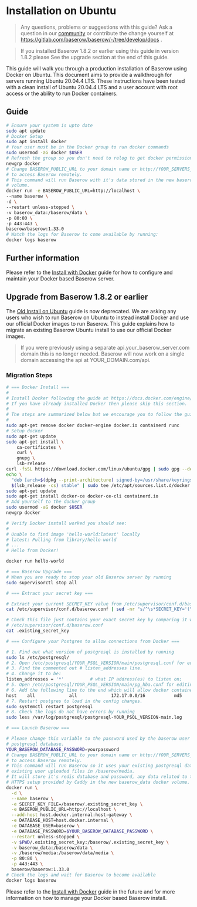 # Installation on Ubuntu

> Any questions, problems or suggestions with this guide? Ask a question in our
> [community](https://community.baserow.io/) or contribute the change yourself at
> https://gitlab.com/baserow/baserow/-/tree/develop/docs .

> If you installed Baserow 1.8.2 or earlier using this guide in version 1.8.2 please
> See the upgrade section at the end of this guide.

This guide will walk you through a production installation of Baserow using Docker 
on Ubuntu. This document aims to provide a walkthrough for servers running Ubuntu 
20.04.4 LTS. These instructions have been tested with a clean install of Ubuntu 
20.04.4 LTS and a user account with root access or the ability to run Docker containers. 

## Guide 

```bash
# Ensure your system is upto date
sudo apt update
# Docker Setup
sudo apt install docker
# Your user must be in the Docker group to run docker commands
sudo usermod -aG docker $USER
# Refresh the group so you don't need to relog to get docker permissions
newgrp docker 
# Change BASEROW_PUBLIC_URL to your domain name or http://YOUR_SERVERS_IP if you want
# to access Baserow remotely.
# This command will run Baserow with it's data stored in the new baserow_data docker 
# volume.
docker run -e BASEROW_PUBLIC_URL=http://localhost \
--name baserow \
-d \
--restart unless-stopped \
-v baserow_data:/baserow/data \
-p 80:80 \
-p 443:443 \
baserow/baserow:1.33.0
# Watch the logs for Baserow to come available by running:
docker logs baserow
```

## Further information 

Please refer to the [Install with Docker](install-with-docker.md) guide for how to
configure and maintain your Docker based Baserow server.

## Upgrade from Baserow 1.8.2 or earlier

The [Old Install on Ubuntu](old-install-on-ubuntu.md) guide is now deprecated. We are 
asking any users who wish to run Baserow on Ubuntu to instead install Docker and use our
official Docker images to run Baserow. This guide explains how to migrate an existing
Baserow Ubuntu install to use our official Docker images.

> If you were previously using a separate api.your_baserow_server.com domain this is no
> longer needed. Baserow will now work on a single domain accessing the api at 
> YOUR_DOMAIN.com/api. 

### Migration Steps

```bash
# === Docker Install ===
#
# Install Docker following the guide at https://docs.docker.com/engine/install/ubuntu/.
# If you have already installed Docker then please skip this section.
#
# The steps are summarized below but we encourage you to follow the guide itself:
#
sudo apt-get remove docker docker-engine docker.io containerd runc
# Setup docker
sudo apt-get update
sudo apt-get install \
    ca-certificates \
    curl \
    gnupg \
    lsb-release
curl -fsSL https://download.docker.com/linux/ubuntu/gpg | sudo gpg --dearmor -o /usr/share/keyrings/docker-archive-keyring.gpg
echo \
  "deb [arch=$(dpkg --print-architecture) signed-by=/usr/share/keyrings/docker-archive-keyring.gpg] https://download.docker.com/linux/ubuntu \
  $(lsb_release -cs) stable" | sudo tee /etc/apt/sources.list.d/docker.list > /dev/null
sudo apt-get update
sudo apt-get install docker-ce docker-ce-cli containerd.io
# Add yourself to the docker group
sudo usermod -aG docker $USER
newgrp docker

# Verify Docker install worked you should see:
#
# Unable to find image 'hello-world:latest' locally
# latest: Pulling from library/hello-world
# ...
# Hello from Docker!

docker run hello-world

# === Baserow Upgrade ===
# When you are ready to stop your old Baserow server by running
sudo supervisorctl stop all

# === Extract your secret key ===

# Extract your current SECRET_KEY value from /etc/supervisor/conf.d/baserow.conf
cat /etc/supervisor/conf.d/baserow.conf | sed -nr "s/^\s*SECRET_KEY='(\w+)',/\1/p" > .existing_secret_key

# Check this file just contains your exact secret key by comparing it with 
# /etc/supervisor/conf.d/baserow.conf 
cat .existing_secret_key

# === Configure your Postgres to allow connections from Docker ===

# 1. Find out what version of postgresql is installed by running 
sudo ls /etc/postgresql/ 
# 2. Open /etc/postgresql/YOUR_PSQL_VERSION/main/postgresql.conf for editing as root
# 3. Find the commented out # listen_addresses line.
# 4. Change it to be:
listen_addresses = '*'          # what IP address(es) to listen on;
# 5. Open /etc/postgresql/YOUR_PSQL_VERSION/main/pg_hba.conf for editing as root
# 6. Add the following line to the end which will allow docker containers to connect.
host    all             all             172.17.0.0/16           md5
# 7. Restart postgres to load in the config changes.
sudo systemctl restart postgresql
# 8. Check the logs do not have errors by running
sudo less /var/log/postgresql/postgresql-YOUR_PSQL_VERSION-main.log

# === Launch Baserow ===

# Please change this variable to the password used by the baserow user in your 
# postgresql database.
YOUR_BASEROW_DATABASE_PASSWORD=yourpassword
# Change BASEROW_PUBLIC_URL to your domain name or http://YOUR_SERVERS_IP if you want
# to access Baserow remotely.
# This command will run Baserow so it uses your existing postgresql database and your
# existing user uploaded files in /baserow/media. 
# It will store it's redis database and password, any data related to the automatic 
# HTTPS setup provided by Caddy in the new baserow_data docker volume.
docker run \
  -d \
  --name baserow \
  -e SECRET_KEY_FILE=/baserow/.existing_secret_key \
  -e BASEROW_PUBLIC_URL=http://localhost \
  --add-host host.docker.internal:host-gateway \
  -e DATABASE_HOST=host.docker.internal \
  -e DATABASE_USER=baserow \
  -e DATABASE_PASSWORD=$YOUR_BASEROW_DATABASE_PASSWORD \
  --restart unless-stopped \
  -v $PWD/.existing_secret_key:/baserow/.existing_secret_key \
  -v baserow_data:/baserow/data \
  -v /baserow/media:/baserow/data/media \
  -p 80:80 \
  -p 443:443 \
  baserow/baserow:1.33.0
# Check the logs and wait for Baserow to become available
docker logs baserow
```

Please refer to the [Install with Docker](install-with-docker.md) guide in the future
and for more information on how to manage your Docker based Baserow install.
